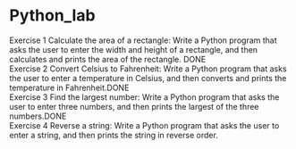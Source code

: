# Python_lab
Exercise 1
    Calculate the area of a rectangle: Write a Python program that asks the user to enter the width and height of a rectangle, and then calculates and prints the area of the rectangle. DONE <br>
Exercise 2
    Convert Celsius to Fahrenheit: Write a Python program that asks the user to enter a temperature in Celsius, and then converts and prints the temperature in Fahrenheit.DONE<br>
Exercise 3
    Find the largest number: Write a Python program that asks the user to enter three numbers, and then prints the largest of the three numbers.DONE<br>
Exercise 4
    Reverse a string: Write a Python program that asks the user to enter a string, and then prints the string in reverse order.